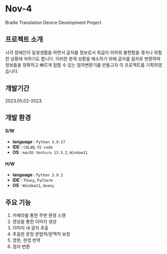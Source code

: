 # Nov-4


Braille Translation Device Development Project




## 프로젝트 소개


시각 장애인이 일생생활을 하면서 글자를 정보로서 취급이 어려워 불편함을 겪거나 위험한 상황에 처하기도 합니다. 
이러한 문제 상황을 해소하기 위해 글자를 점자로 변환하여 정보들을 정확하고 빠르게 접할 수 있는 점자변환기를 만들고자 이 프로젝트를 기획하였습니다.




## 개발기간


2023.05.02-2023.




## 개발 환경


#### S/W
- **language** : `Python 3.8.17`
- **IDE** : `COLAB`, `VS code`
- **OS** : `macOS Ventura 13.5.2`, `Window11`


#### H/W
- **language** : `Python 3.9.2`
- **IDE** : `Thony`, `PyCharm`
- **OS** : `Window11`, `Geany`  






## 주요 기능


1. 카메라를 통한 주변 환경 스캔
2. 영상을 통한 이미지 생성
3. 이미지 내 글자 추출
4. 추출한 문장 문법적/문맥적 보정
5. 영한, 한영 번역
6. 점자 변환
